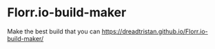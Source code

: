 # Florr.io-build-maker

Make the best build that you can
https://dreadtristan.github.io/Florr.io-build-maker/
